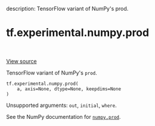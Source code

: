 description: TensorFlow variant of NumPy's prod.

<div itemscope itemtype="http://developers.google.com/ReferenceObject">
<meta itemprop="name" content="tf.experimental.numpy.prod" />
<meta itemprop="path" content="Stable" />
</div>

# tf.experimental.numpy.prod

<!-- Insert buttons and diff -->

<table class="tfo-notebook-buttons tfo-api nocontent" align="left">

</table>

<a target="_blank" class="external" href="/code/stable/tensorflow/python/ops/numpy_ops/np_array_ops.py">View source</a>



TensorFlow variant of NumPy's `prod`.

<pre class="devsite-click-to-copy prettyprint lang-py tfo-signature-link">
<code>tf.experimental.numpy.prod(
    a, axis=None, dtype=None, keepdims=None
)
</code></pre>



<!-- Placeholder for "Used in" -->

Unsupported arguments: `out`, `initial`, `where`.

See the NumPy documentation for [`numpy.prod`](https://numpy.org/doc/1.16/reference/generated/numpy.prod.html).